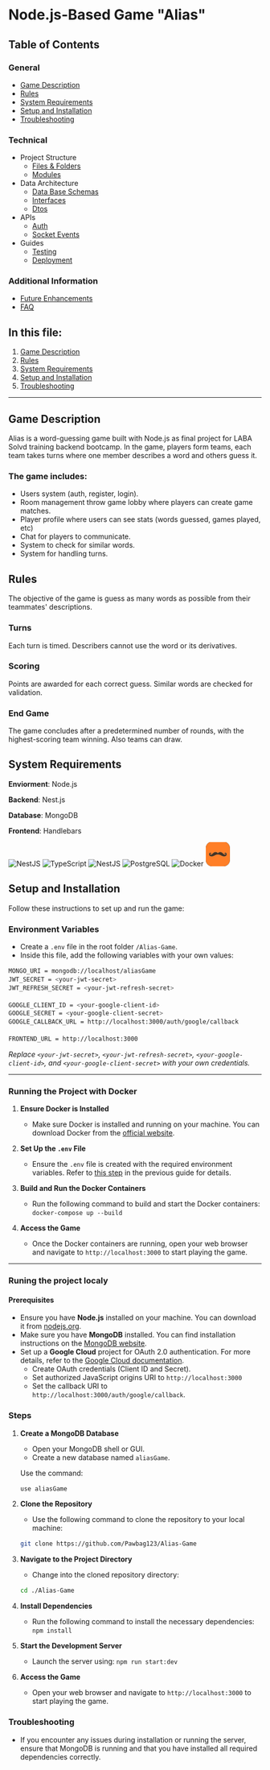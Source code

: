 # Node.js-Based Game "Alias"

## Table of Contents

### General
- [Game Description](#game-description)
- [Rules](#rules)
- [System Requirements](#system-requirements)
- [Setup and Installation](#setup-and-installation)
- [Troubleshooting](#troubleshooting)

### Technical
- Project Structure
    - [Files & Folders](documentation/project-structure/files-and-folders.md#)
    - [Modules](documentation/project-structure/core-modules.md#)
- Data Architecture
    - [Data Base Schemas](documentation/data-architecture/database-schemas.md#structure)
    - [Interfaces](documentation/data-architecture/interfaces.md#game-interfaces-documentation)
    - [Dtos](documentation/data-architecture/dtos#dtos)
- APIs
    - [Auth](documentation/apis/auth.md#auth-controller)
    - [Socket Events](documentation/apis/socket-events#socket-events-documentation)
- Guides
    - [Testing](documentation/guides/testing.md)
    - [Deployment](documentation/guides/deployment.md)

### Additional Information
- [Future Enhancements](documentation/deployment.md)
- [FAQ](documentation/faq.md)

## In this file:

1. [Game Description](#game-description)
2. [Rules](#rules)
3. [System Requirements](#system-requirements)
4. [Setup and Installation](#setup-and-installation)
5. [Troubleshooting](#troubleshooting)

---

## Game Description
Alias is a word-guessing game built with Node.js as final project for LABA Solvd training backend bootcamp. In the game, players form teams, each team takes turns where one member describes a word and others guess it. 

### The game includes:
- Users system (auth, register, login).
- Room management throw game lobby where players can create game matches.
- Player profile where users can see stats (words guessed, games played, etc) 
- Chat for players to communicate.
- System to check for similar words.
- System for handling turns.


## Rules
The objective of the game is guess as many words as possible from their teammates' descriptions.

### Turns
Each turn is timed. Describers cannot use the word or its derivatives.

### Scoring
Points are awarded for each correct guess. Similar words are checked for validation.

### End Game
The game concludes after a predetermined number of rounds, with the highest-scoring team winning. Also teams can draw.

## System Requirements
**Enviorment**: Node.js

**Backend**: Nest.js<br>

**Database**: MongoDB<br>

**Frontend**: Handlebars 

<p>
  <a title="NodeJs">
    <img src="https://skillicons.dev/icons?i=nodejs" width="48" alt="NestJS">
  </a>
  <a title="TypeScript">
    <img src="https://skillicons.dev/icons?i=typescript" width="48" alt="TypeScript">
  </a>
  <a title="NestJS">
    <img src="https://skillicons.dev/icons?i=nestjs" width="48" alt="NestJS">
  </a>
  <a title="MongoDB">
    <img src="https://skillicons.dev/icons?i=mongodb" width="48" alt="PostgreSQL">
  </a>
  <a title="Docker">
  <img src="https://skillicons.dev/icons?i=docker" width="48" alt="Docker">
  </a>
  <a title="Handlebars">
    <img src="./src/public/images/Handlebars.png" width="48" alt="Handlebars">
  </a>
</p>

## Setup and Installation

Follow these instructions to set up and run the game:

### Environment Variables
   - Create a `.env` file in the root folder `/Alias-Game`.
   - Inside this file, add the following variables with your own values:
   
   ```bash
   MONGO_URI = mongodb://localhost/aliasGame
   JWT_SECRET = <your-jwt-secret>
   JWT_REFRESH_SECRET = <your-jwt-refresh-secret>

   GOOGLE_CLIENT_ID = <your-google-client-id>
   GOOGLE_SECRET = <your-google-client-secret>
   GOOGLE_CALLBACK_URL = http://localhost:3000/auth/google/callback

   FRONTEND_URL = http://localhost:3000
   ```
   *Replace `<your-jwt-secret>`, `<your-jwt-refresh-secret>`, `<your-google-client-id>`, and `<your-google-client-secret>` with your own credentials.*

---

### Running the Project with Docker

1. **Ensure Docker is Installed**
   - Make sure Docker is installed and running on your machine. You can download Docker from the [official website](https://www.docker.com/products/docker-desktop).

2. **Set Up the `.env` File**
   - Ensure the `.env` file is created with the required environment variables. Refer to [this step](#environment-variables) in the previous guide for details.

3. **Build and Run the Docker Containers**
   - Run the following command to build and start the Docker containers:
   `docker-compose up --build`

4. **Access the Game**
   - Once the Docker containers are running, open your web browser and navigate to `http://localhost:3000` to start playing the game.

---

### Runing the project localy

#### Prerequisites

- Ensure you have **Node.js** installed on your machine. You can download it from [nodejs.org](https://nodejs.org/).
- Make sure you have **MongoDB** installed. You can find installation instructions on the [MongoDB website](https://www.mongodb.com/try/download/community).
- Set up a **Google Cloud** project for OAuth 2.0 authentication. For more details, refer to the [Google Cloud documentation](https://cloud.google.com/docs).
  - Create OAuth credentials (Client ID and Secret).
  - Set authorized JavaScript origins URI to `http://localhost:3000`
  - Set the callback URI to `http://localhost:3000/auth/google/callback`.

### Steps

1. **Create a MongoDB Database**
   - Open your MongoDB shell or GUI.
   - Create a new database named `aliasGame`.

   Use the command: 
   ```bash
   use aliasGame
   ```
2. **Clone the Repository**
   - Use the following command to clone the repository to your local machine:
   ```bash
   git clone https://github.com/Pawbag123/Alias-Game
    ```
3. **Navigate to the Project Directory**
   - Change into the cloned repository directory:
   ```bash
   cd ./Alias-Game
    ```
4. **Install Dependencies**
   - Run the following command to install the necessary dependencies:
   `npm install`

5. **Start the Development Server**
   - Launch the server using:
   `npm run start:dev`

6. **Access the Game**
   - Open your web browser and navigate to `http://localhost:3000` to start playing the game.

### Troubleshooting

- If you encounter any issues during installation or running the server, ensure that MongoDB is running and that you have installed all required dependencies correctly.

